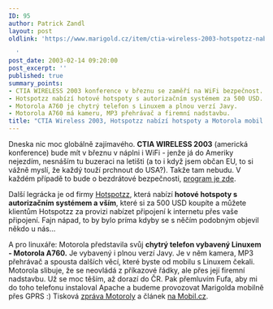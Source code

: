 ```yaml
---
ID: 95
author: Patrick Zandl
layout: post
oldlink: 'https://www.marigold.cz/item/ctia-wireless-2003-hotspotzz-nabizi-hotspoty-a-motorola-mobil-s-linuxem

  '
post_date: 2003-02-14 09:20:00
post_excerpt: ''
published: true
summary_points:
- CTIA WIRELESS 2003 konference v březnu se zaměří na WiFi bezpečnost.
- Hotspotzz nabízí hotové hotspoty s autorizačním systémem za 500 USD.
- Motorola A760 je chytrý telefon s Linuxem a plnou verzí Javy.
- Motorola A760 má kameru, MP3 přehrávač a firemní nadstavbu.
title: "CTIA Wireless 2003, Hotspotzz nabízí hotspoty a Motorola mobil s Linuxem"
---
```


<p>
Dneska nic moc globálně zajímavého. <STRONG>CTIA WIRELESS 2003</STRONG> (americká konference) bude mít v březnu v náplni i WiFi - jenže já do Ameriky nejezdím, nesnáším tu buzeraci na letišti (a to i když jsem občan EU, to si vážně myslí, že každý touží prchnout do USA?). Takže tam nebudu. V každém případě to bude o bezdrátové bezpečnosti, <A href="http://www.wow-com.com/news/press/body.cfm?record_id=1216" target=_blank>program je zde</A>. </p>

<p>
Další legrácka je od firmy <A href="http://www.80211-planet.com/news/article.php/1584041" target=_blank>Hotspotzz</A>, která nabízí <STRONG>hotové hotspoty s autorizačním systémem a vším</STRONG>, které si za 500 USD koupíte a můžete klientům Hotspotzz za provizi nabízet připojení k internetu přes vaše připojení. Fajn nápad, to by bylo príma kdyby se s něčím podobným objevil někdo u nás...</p>

<p>
A pro linuxáře: Motorola představila svůj <STRONG>chytrý telefon vybavený Linuxem - Motorola A760.</STRONG> Je vybavený i plnou verzí Javy. Je v něm kamera, MP3 přehrávač a spousta dalších věcí, které byste od mobilu s Linuxem čekali. Motorola slibuje, že se neovládá z příkazové řádky, ale přes její firemní nadstavbu. Už se moc těším, až dorazí do ČR. Pak přemluvím Fufa, aby mi do toho telefonu instaloval Apache a budeme provozovat Marigolda mobilně přes GPRS :) Tisková <A href="http://www.motorola.com/mediacenter/news/detail/0,1958,2349_1920_23,00.html" target=_blank>zpráva Motoroly</A> a článek <A href="http://www.mobil.cz/mobilni_komunikace/mobilni_telefony/abecedni_prehled_mt/motorola/motorolaa760prvniinfo030214.html" target=_blank>na Mobil.cz</A>.</p>